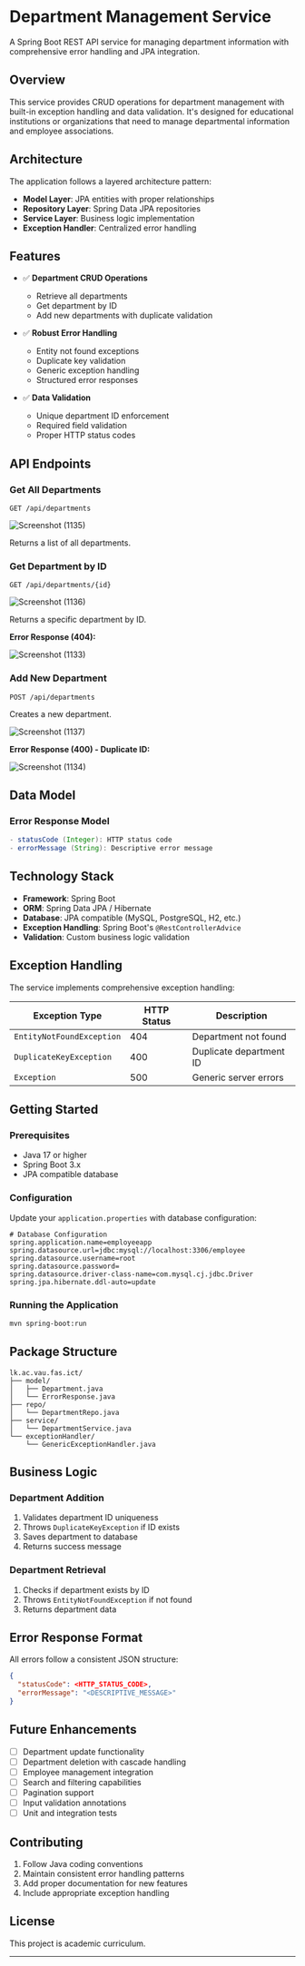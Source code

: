# Department Management Service

A Spring Boot REST API service for managing department information with comprehensive error handling and JPA integration.

## Overview

This service provides CRUD operations for department management with built-in exception handling and data validation. It's designed for educational institutions or organizations that need to manage departmental information and employee associations.

## Architecture

The application follows a layered architecture pattern:

- **Model Layer**: JPA entities with proper relationships
- **Repository Layer**: Spring Data JPA repositories
- **Service Layer**: Business logic implementation
- **Exception Handler**: Centralized error handling

## Features

- ✅ **Department CRUD Operations**
  - Retrieve all departments
  - Get department by ID
  - Add new departments with duplicate validation

- ✅ **Robust Error Handling**
  - Entity not found exceptions
  - Duplicate key validation
  - Generic exception handling
  - Structured error responses

- ✅ **Data Validation**
  - Unique department ID enforcement
  - Required field validation
  - Proper HTTP status codes

## API Endpoints

### Get All Departments
```http
GET /api/departments

```
![Screenshot (1135)](https://github.com/user-attachments/assets/1476c891-6fb9-4507-bc49-7609b7ebc8d3)

Returns a list of all departments.

### Get Department by ID
```http
GET /api/departments/{id}
```
![Screenshot (1136)](https://github.com/user-attachments/assets/ac939eee-9945-4c42-be7b-9e5c7fb66640)

Returns a specific department by ID.

**Error Response (404):**

![Screenshot (1133)](https://github.com/user-attachments/assets/42aa5090-59e5-40c0-844e-9db51ee732c4)

### Add New Department
```http
POST /api/departments
```
Creates a new department.

![Screenshot (1137)](https://github.com/user-attachments/assets/2ef22533-4bee-47e3-99c1-3841604b6abe)

**Error Response (400) - Duplicate ID:**

![Screenshot (1134)](https://github.com/user-attachments/assets/7994db7d-97bb-4c1a-900c-4d9251b0d6c2)

## Data Model

### Error Response Model
```java
- statusCode (Integer): HTTP status code
- errorMessage (String): Descriptive error message
```

## Technology Stack

- **Framework**: Spring Boot
- **ORM**: Spring Data JPA / Hibernate
- **Database**: JPA compatible (MySQL, PostgreSQL, H2, etc.)
- **Exception Handling**: Spring Boot's `@RestControllerAdvice`
- **Validation**: Custom business logic validation

## Exception Handling

The service implements comprehensive exception handling:

| Exception Type | HTTP Status | Description |
|----------------|-------------|-------------|
| `EntityNotFoundException` | 404 | Department not found |
| `DuplicateKeyException` | 400 | Duplicate department ID |
| `Exception` | 500 | Generic server errors |

## Getting Started

### Prerequisites
- Java 17 or higher
- Spring Boot 3.x
- JPA compatible database

### Configuration
Update your `application.properties` with database configuration:

```properties
# Database Configuration
spring.application.name=employeeapp
spring.datasource.url=jdbc:mysql://localhost:3306/employee
spring.datasource.username=root
spring.datasource.password=
spring.datasource.driver-class-name=com.mysql.cj.jdbc.Driver
spring.jpa.hibernate.ddl-auto=update
```

### Running the Application
```bash
mvn spring-boot:run
```

## Package Structure

```
lk.ac.vau.fas.ict/
├── model/
│   ├── Department.java
│   └── ErrorResponse.java
├── repo/
│   └── DepartmentRepo.java
├── service/
│   └── DepartmentService.java
└── exceptionHandler/
    └── GenericExceptionHandler.java
```

## Business Logic

### Department Addition
1. Validates department ID uniqueness
2. Throws `DuplicateKeyException` if ID exists
3. Saves department to database
4. Returns success message

### Department Retrieval
1. Checks if department exists by ID
2. Throws `EntityNotFoundException` if not found
3. Returns department data

## Error Response Format

All errors follow a consistent JSON structure:
```json
{
  "statusCode": <HTTP_STATUS_CODE>,
  "errorMessage": "<DESCRIPTIVE_MESSAGE>"
}
```

## Future Enhancements

- [ ] Department update functionality
- [ ] Department deletion with cascade handling
- [ ] Employee management integration
- [ ] Search and filtering capabilities
- [ ] Pagination support
- [ ] Input validation annotations
- [ ] Unit and integration tests

## Contributing

1. Follow Java coding conventions
2. Maintain consistent error handling patterns
3. Add proper documentation for new features
4. Include appropriate exception handling

## License

This project is  academic curriculum.

---

